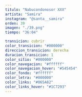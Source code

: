 ```yaml
---
titulo: "Nabucondonosor XXX"
artista: "Samira"
instagram: "@santa__samira"
orden: 39
imagen: "./39.png"
tiempo: "36:04"

transicion: cubrir
color_transicion: "#000000"
direccion_transicion: derecha
duracion_transicion: 1
color_sitio: "#000000"
color_navegacion: "#ffffff"
color_navegacion_hover: "#545454"
color_fondo: "#ffffff"
color_letra: "#000000"
color_links: "#065A82"
color_links_hover: "#1C7293"
---
```

